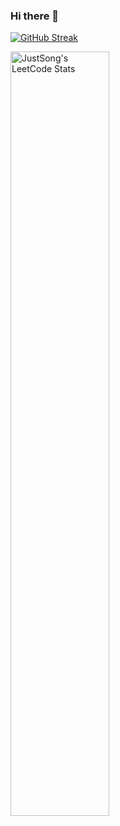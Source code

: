 ### Hi there 👋

<!--
**zhoutaoq/zhoutaoq** is a ✨ _special_ ✨ repository because its `README.md` (this file) appears on your GitHub profile.

Here are some ideas to get you started:

- 🔭 I’m currently working on ...
- 🌱 I’m currently learning ...
- 👯 I’m looking to collaborate on ...
- 🤔 I’m looking for help with ...
- 💬 Ask me about ...
- 📫 How to reach me: ...
- 😄 Pronouns: ...
- ⚡ Fun fact: ...
-->
[![GitHub Streak](https://streak-stats.demolab.com/?user=zhoutaoq)](https://git.io/streak-stats)

<p>
  <img src="https://stats.justsong.cn/api/leetcode/?username=zhoutaoq&theme=light" alt="JustSong's LeetCode Stats" width="56%" />
</p>
